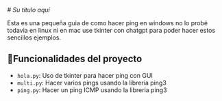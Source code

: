<em> # Su título aquí </em>

Esta es una pequeña guia de como hacer ping en windows no lo probé todavia en linux ni en mac 
use tkinter con chatgpt para poder hacer estos sencillos ejemplos.

## :hammer:Funcionalidades del proyecto

- `hola.py`: Uso de tkinter para hacer ping con GUI
- `multi.py`: Hacer varios pings usando la libreria ping3
- `ping.py`: Hacer un ping ICMP usando la libreria ping3